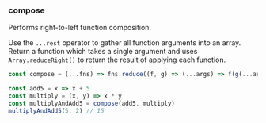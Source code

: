 ### compose

Performs right-to-left function composition.

Use the `...rest` operator to gather all function arguments into an array. Return a function which takes
a single argument and uses `Array.reduceRight()` to return the result of applying each function.

```js
const compose = (...fns) => fns.reduce((f, g) => (...args) => f(g(...args)));
```

```js
const add5 = x => x + 5
const multiply = (x, y) => x * y
const multiplyAndAdd5 = compose(add5, multiply)
multiplyAndAdd5(5, 2) // 15
```
